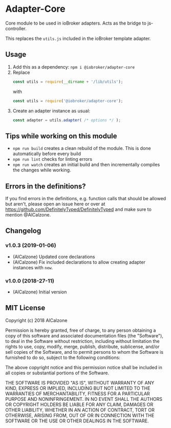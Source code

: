 # Adapter-Core
Core module to be used in ioBroker adapters. Acts as the bridge to js-controller.

This replaces the `utils.js` included in the ioBroker template adapter.

## Usage
1. Add this as a dependency: `npm i @iobroker/adapter-core`
2. Replace  
   ```js
   const utils = require(__dirname + '/lib/utils');
   ```
   with
   ```js
   const utils = require('@iobroker/adapter-core');
   ```
3. Create an adapter instance as usual:  
   ```js
   const adapter = utils.adapter( /* options */ );
   ```

## Tips while working on this module
* ```npm run build``` creates a clean rebuild of the module. This is done automatically before every build
* ```npm run lint``` checks for linting errors
* ```npm run watch``` creates an initial build and then incrementally compiles the changes while working.

## Errors in the definitions?
If you find errors in the definitions, e.g. function calls that should be allowed but aren't, please open an issue here or over at https://github.com/DefinitelyTyped/DefinitelyTyped and make sure to mention @AlCalzone.

## Changelog

### v1.0.3 (2019-01-06)
* (AlCalzone) Updated core declarations
* (AlCalzone) Fix included declarations to allow creating adapter instances with `new`.

### v1.0.0 (2018-27-11)
* (AlCalzone) Initial version

## MIT License

Copyright (c) 2018 AlCalzone

Permission is hereby granted, free of charge, to any person obtaining a copy
of this software and associated documentation files (the "Software"), to deal
in the Software without restriction, including without limitation the rights
to use, copy, modify, merge, publish, distribute, sublicense, and/or sell
copies of the Software, and to permit persons to whom the Software is
furnished to do so, subject to the following conditions:

The above copyright notice and this permission notice shall be included in all
copies or substantial portions of the Software.

THE SOFTWARE IS PROVIDED "AS IS", WITHOUT WARRANTY OF ANY KIND, EXPRESS OR
IMPLIED, INCLUDING BUT NOT LIMITED TO THE WARRANTIES OF MERCHANTABILITY,
FITNESS FOR A PARTICULAR PURPOSE AND NONINFRINGEMENT. IN NO EVENT SHALL THE
AUTHORS OR COPYRIGHT HOLDERS BE LIABLE FOR ANY CLAIM, DAMAGES OR OTHER
LIABILITY, WHETHER IN AN ACTION OF CONTRACT, TORT OR OTHERWISE, ARISING FROM,
OUT OF OR IN CONNECTION WITH THE SOFTWARE OR THE USE OR OTHER DEALINGS IN THE
SOFTWARE.
